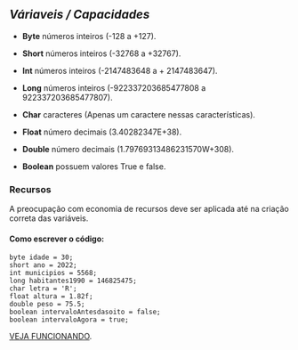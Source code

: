 ## _Váriaveis / Capacidades_ 

- **Byte** números inteiros (-128 a +127).

- **Short** números inteiros (-32768 a +32767).

- **Int** números inteiros (-2147483648 a + 2147483647).

- **Long** números inteiros (-922337203685477808 a 922337203685477807).

- **Char** caracteres (Apenas um caractere nessas características).

- **Float** número decimais (3.40282347E+38).

- **Double** número decimais (1.79769313486231570W+308).

- **Boolean** possuem valores True e false.

### Recursos
A preocupação com economia de recursos deve ser aplicada até na criação correta das variáveis.

#### Como escrever o código:

```
byte idade = 30;
short ano = 2022;
int municipios = 5568;
long habitantes1990 = 146825475;
char letra = 'R';
float altura = 1.82f;
double peso = 75.5;
boolean intervaloAntesdasoito = false;
boolean intervaloAgora = true;

```
[VEJA FUNCIONANDO](https://replit.com/@ArthurEstevan/Variaveis#Main.java).
